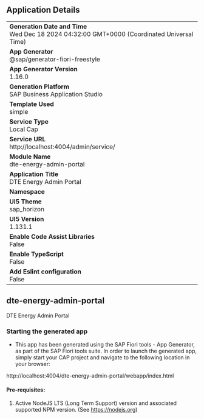 ## Application Details
|               |
| ------------- |
|**Generation Date and Time**<br>Wed Dec 18 2024 04:32:00 GMT+0000 (Coordinated Universal Time)|
|**App Generator**<br>@sap/generator-fiori-freestyle|
|**App Generator Version**<br>1.16.0|
|**Generation Platform**<br>SAP Business Application Studio|
|**Template Used**<br>simple|
|**Service Type**<br>Local Cap|
|**Service URL**<br>http://localhost:4004/admin/service/|
|**Module Name**<br>dte-energy-admin-portal|
|**Application Title**<br>DTE Energy Admin Portal|
|**Namespace**<br>|
|**UI5 Theme**<br>sap_horizon|
|**UI5 Version**<br>1.131.1|
|**Enable Code Assist Libraries**<br>False|
|**Enable TypeScript**<br>False|
|**Add Eslint configuration**<br>False|

## dte-energy-admin-portal

DTE Energy Admin Portal

### Starting the generated app

-   This app has been generated using the SAP Fiori tools - App Generator, as part of the SAP Fiori tools suite.  In order to launch the generated app, simply start your CAP project and navigate to the following location in your browser:

http://localhost:4004/dte-energy-admin-portal/webapp/index.html

#### Pre-requisites:

1. Active NodeJS LTS (Long Term Support) version and associated supported NPM version.  (See https://nodejs.org)


